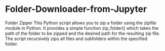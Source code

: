 # Folder-Downloader-from-Jupyter
Folder Zipper This Python script allows you to zip a folder using the zipfile module in Python. It provides a simple function zip_folder() which takes the path of the folder to be zipped and the desired path for the resulting zip file. The script recursively zips all files and subfolders within the specified folder.
